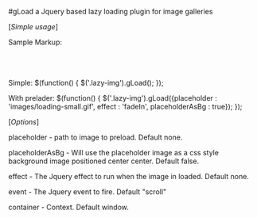 #gLoad a Jquery based lazy loading plugin for image galleries

[*Simple usage*]

Sample Markup:
<span class="lazy-img" data-src="images/img1.jpg"></span>
    <br /><br />
    <span class="lazy-img" data-src="images/img2.jpg"></span>
    <br /><br />
    <span class="lazy-img" data-src="images/img3.jpg"></span>
  
Simple:
$(function() {
    $('.lazy-img').gLoad();
});

With prelader:
$(function() {
    $('.lazy-img').gLoad({placeholder : 'images/loading-small.gif', effect : 'fadeIn', placeholderAsBg : true});
});

[*Options*]

placeholder - path to image to preload. Default none.

placeholderAsBg - Will use the placeholder image as a css style background image positioned center center. Default false.

effect - The Jquery effect to run when the image in loaded. Default none.

event - The Jquery event to fire. Default "scroll"

container - Context. Default window.
